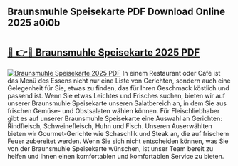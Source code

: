 ## Braunsmuhle Speisekarte PDF Download Online 2025 a0i0b

# <h2><a href="http://gc65b33.nevu.top/?p=Braunsmuhle+Speisekarte">🔗 👉🔴 Braunsmuhle Speisekarte 2025 PDF</a></h2>

[![Braunsmuhle Speisekarte 2025 PDF](https://i.imgur.com/dBaPXMq.png)](http://gc65b33.nevu.top/?p=Braunsmuhle+Speisekarte)
In einem Restaurant oder Café ist das Menü des Essens nicht nur eine Liste von Gerichten, sondern auch eine Gelegenheit für Sie, etwas zu finden, das für Ihren Geschmack köstlich und passend ist. Wenn Sie etwas Leichtes und Frisches suchen, bieten wir auf unserer Braunsmuhle Speisekarte unseren Salatbereich an, in dem Sie aus frischen Gemüse- und Obstsalaten wählen können. Für Fleischliebhaber gibt es auf unserer Braunsmuhle Speisekarte eine Auswahl an Gerichten: Rindfleisch, Schweinefleisch, Huhn und Fisch. Unseren Auserwählten bieten wir Gourmet-Gerichte wie Schaschlik und Steak an, die auf frischem Feuer zubereitet werden. Wenn Sie sich nicht entscheiden können, was Sie von der Braunsmuhle Speisekarte wünschen, ist unser Team bereit zu helfen und Ihnen einen komfortablen und komfortablen Service zu bieten.
